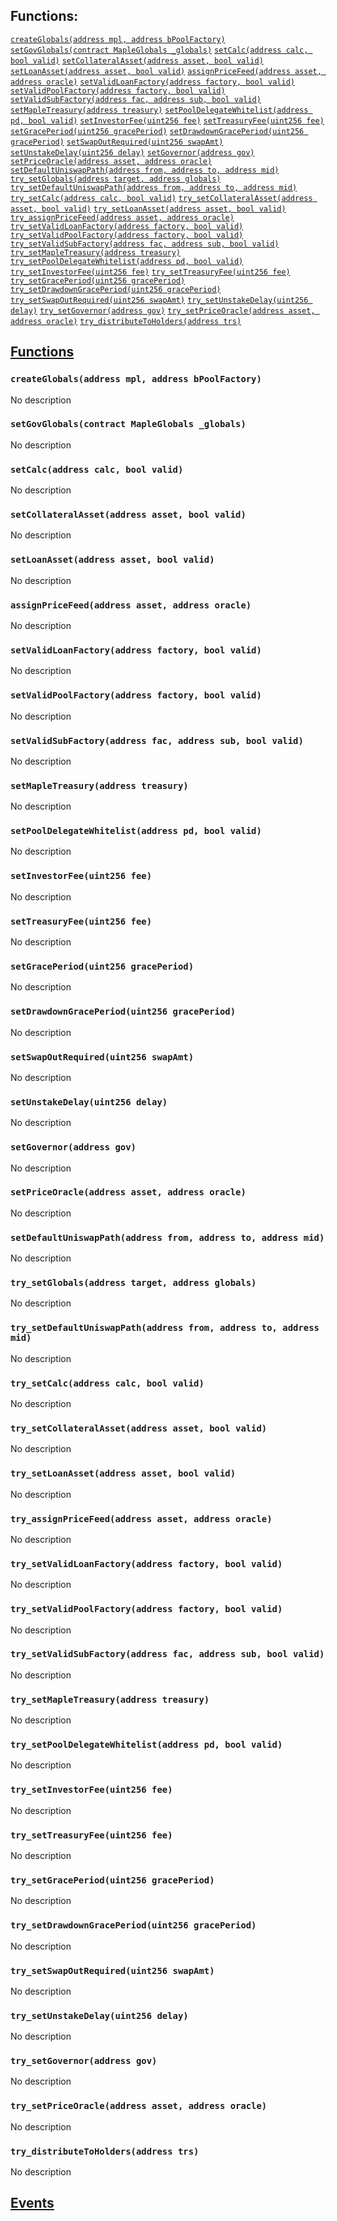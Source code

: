 

## Functions:
[`createGlobals(address mpl, address bPoolFactory)`](#Governor-createGlobals-address-address-)
[`setGovGlobals(contract MapleGlobals _globals)`](#Governor-setGovGlobals-contract-MapleGlobals-)
[`setCalc(address calc, bool valid)`](#Governor-setCalc-address-bool-)
[`setCollateralAsset(address asset, bool valid)`](#Governor-setCollateralAsset-address-bool-)
[`setLoanAsset(address asset, bool valid)`](#Governor-setLoanAsset-address-bool-)
[`assignPriceFeed(address asset, address oracle)`](#Governor-assignPriceFeed-address-address-)
[`setValidLoanFactory(address factory, bool valid)`](#Governor-setValidLoanFactory-address-bool-)
[`setValidPoolFactory(address factory, bool valid)`](#Governor-setValidPoolFactory-address-bool-)
[`setValidSubFactory(address fac, address sub, bool valid)`](#Governor-setValidSubFactory-address-address-bool-)
[`setMapleTreasury(address treasury)`](#Governor-setMapleTreasury-address-)
[`setPoolDelegateWhitelist(address pd, bool valid)`](#Governor-setPoolDelegateWhitelist-address-bool-)
[`setInvestorFee(uint256 fee)`](#Governor-setInvestorFee-uint256-)
[`setTreasuryFee(uint256 fee)`](#Governor-setTreasuryFee-uint256-)
[`setGracePeriod(uint256 gracePeriod)`](#Governor-setGracePeriod-uint256-)
[`setDrawdownGracePeriod(uint256 gracePeriod)`](#Governor-setDrawdownGracePeriod-uint256-)
[`setSwapOutRequired(uint256 swapAmt)`](#Governor-setSwapOutRequired-uint256-)
[`setUnstakeDelay(uint256 delay)`](#Governor-setUnstakeDelay-uint256-)
[`setGovernor(address gov)`](#Governor-setGovernor-address-)
[`setPriceOracle(address asset, address oracle)`](#Governor-setPriceOracle-address-address-)
[`setDefaultUniswapPath(address from, address to, address mid)`](#Governor-setDefaultUniswapPath-address-address-address-)
[`try_setGlobals(address target, address globals)`](#Governor-try_setGlobals-address-address-)
[`try_setDefaultUniswapPath(address from, address to, address mid)`](#Governor-try_setDefaultUniswapPath-address-address-address-)
[`try_setCalc(address calc, bool valid)`](#Governor-try_setCalc-address-bool-)
[`try_setCollateralAsset(address asset, bool valid)`](#Governor-try_setCollateralAsset-address-bool-)
[`try_setLoanAsset(address asset, bool valid)`](#Governor-try_setLoanAsset-address-bool-)
[`try_assignPriceFeed(address asset, address oracle)`](#Governor-try_assignPriceFeed-address-address-)
[`try_setValidLoanFactory(address factory, bool valid)`](#Governor-try_setValidLoanFactory-address-bool-)
[`try_setValidPoolFactory(address factory, bool valid)`](#Governor-try_setValidPoolFactory-address-bool-)
[`try_setValidSubFactory(address fac, address sub, bool valid)`](#Governor-try_setValidSubFactory-address-address-bool-)
[`try_setMapleTreasury(address treasury)`](#Governor-try_setMapleTreasury-address-)
[`try_setPoolDelegateWhitelist(address pd, bool valid)`](#Governor-try_setPoolDelegateWhitelist-address-bool-)
[`try_setInvestorFee(uint256 fee)`](#Governor-try_setInvestorFee-uint256-)
[`try_setTreasuryFee(uint256 fee)`](#Governor-try_setTreasuryFee-uint256-)
[`try_setGracePeriod(uint256 gracePeriod)`](#Governor-try_setGracePeriod-uint256-)
[`try_setDrawdownGracePeriod(uint256 gracePeriod)`](#Governor-try_setDrawdownGracePeriod-uint256-)
[`try_setSwapOutRequired(uint256 swapAmt)`](#Governor-try_setSwapOutRequired-uint256-)
[`try_setUnstakeDelay(uint256 delay)`](#Governor-try_setUnstakeDelay-uint256-)
[`try_setGovernor(address gov)`](#Governor-try_setGovernor-address-)
[`try_setPriceOracle(address asset, address oracle)`](#Governor-try_setPriceOracle-address-address-)
[`try_distributeToHolders(address trs)`](#Governor-try_distributeToHolders-address-)


## <u>Functions</u>

### `createGlobals(address mpl, address bPoolFactory)`
No description

### `setGovGlobals(contract MapleGlobals _globals)`
No description

### `setCalc(address calc, bool valid)`
No description

### `setCollateralAsset(address asset, bool valid)`
No description

### `setLoanAsset(address asset, bool valid)`
No description

### `assignPriceFeed(address asset, address oracle)`
No description

### `setValidLoanFactory(address factory, bool valid)`
No description

### `setValidPoolFactory(address factory, bool valid)`
No description

### `setValidSubFactory(address fac, address sub, bool valid)`
No description

### `setMapleTreasury(address treasury)`
No description

### `setPoolDelegateWhitelist(address pd, bool valid)`
No description

### `setInvestorFee(uint256 fee)`
No description

### `setTreasuryFee(uint256 fee)`
No description

### `setGracePeriod(uint256 gracePeriod)`
No description

### `setDrawdownGracePeriod(uint256 gracePeriod)`
No description

### `setSwapOutRequired(uint256 swapAmt)`
No description

### `setUnstakeDelay(uint256 delay)`
No description

### `setGovernor(address gov)`
No description

### `setPriceOracle(address asset, address oracle)`
No description

### `setDefaultUniswapPath(address from, address to, address mid)`
No description

### `try_setGlobals(address target, address globals)`
No description

### `try_setDefaultUniswapPath(address from, address to, address mid)`
No description

### `try_setCalc(address calc, bool valid)`
No description

### `try_setCollateralAsset(address asset, bool valid)`
No description

### `try_setLoanAsset(address asset, bool valid)`
No description

### `try_assignPriceFeed(address asset, address oracle)`
No description

### `try_setValidLoanFactory(address factory, bool valid)`
No description

### `try_setValidPoolFactory(address factory, bool valid)`
No description

### `try_setValidSubFactory(address fac, address sub, bool valid)`
No description

### `try_setMapleTreasury(address treasury)`
No description

### `try_setPoolDelegateWhitelist(address pd, bool valid)`
No description

### `try_setInvestorFee(uint256 fee)`
No description

### `try_setTreasuryFee(uint256 fee)`
No description

### `try_setGracePeriod(uint256 gracePeriod)`
No description

### `try_setDrawdownGracePeriod(uint256 gracePeriod)`
No description

### `try_setSwapOutRequired(uint256 swapAmt)`
No description

### `try_setUnstakeDelay(uint256 delay)`
No description

### `try_setGovernor(address gov)`
No description

### `try_setPriceOracle(address asset, address oracle)`
No description

### `try_distributeToHolders(address trs)`
No description

## <u>Events</u>
